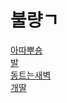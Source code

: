 <!DOCTYPE HTML>
<html>
  <head>
    <neta charset="utf-8">
      <title>불량ㄱ</title>
    <style>
      <link rel="stylesheet" href="style.css">
    </style>
  </head>
  <body>
    <h1>불량ㄱ</h1>
    <div id="grid">
        <div><a href="https://dongnyuk.github.io/bulryanggiuk/addabbussyong.html" title="아따뿌숑 보러가기">아따뿌숑</a></div>
        <div><a href="https://dongnyuk.github.io/bulryanggiuk/bal.html" title="발 보러가기">발</a></div>
        <div><a href="https://dongnyuk.github.io/bulryanggiuk/dongteuneunsaebyuk.html" title="동트는새벽 보러가기">동트는새벽</a></div>
        <div><a href="https://dongnyuk.github.io/bulryanggiuk/gaeddal.html" title="개딸 보러가기">개딸</a></div>
    </div>
  </body>
</html>
